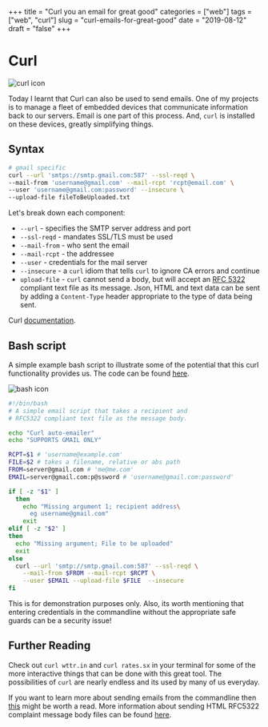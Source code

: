 +++
title = "Curl you an email for great good"
categories = ["web"]
tags = ["web", "curl"]
slug = "curl-emails-for-great-good"
date = "2019-08-12"
draft = "false"
+++

# Curl

![](/images/curl-logo.svg "curl icon")

Today I learnt that Curl can also be used to send emails. One of my projects is to manage a fleet of embedded devices that communicate information back to our servers. Email is one part of this process. And, `curl` is installed on these devices, greatly simplifying things.

## Syntax

```sh
# gmail specific
curl --url 'smtps://smtp.gmail.com:587' --ssl-reqd \
--mail-from 'username@gmail.com' --mail-rcpt 'rcpt@email.com' \
--user 'username@gmail.com:password' --insecure \
--upload-file fileToBeUploaded.txt
```

Let's break down each component:

- `--url` - specifies the SMTP server address and port
- `--ssl-reqd` - mandates SSL/TLS must be used
- `--mail-from` - who sent the email
- `--mail-rcpt` - the addressee
- `--user` - credentials for the mail server
- `--insecure` - a `curl` idiom that tells `curl` to ignore CA errors and continue
- `upload-file` - `curl` cannot send a body, but will accept an [RFC 5322] compliant text file as its message. Json, HTML and text data can be sent by adding a `Content-Type` header appropriate to the type of data being sent.

Curl [documentation](https://ec.haxx.se/usingcurl-smtp.html).

## Bash script

A simple example bash script to illustrate some of the potential that this curl functionality provides us. The code can be found [here][1].

![](/images/bash.png "bash icon")

```sh
#!/bin/bash
# A simple email script that takes a recipient and
# RFC5322 compliant text file as the message body.

echo "Curl auto-emailer"
echo "SUPPORTS GMAIL ONLY"

RCPT=$1 # 'username@example.com'
FILE=$2 # takes a filename, relative or abs path
FROM=server@gmail.com # 'me@me.com'
EMAIL=server@gmail.com:p@ssword # 'username@gmail.com:password'

if [ -z "$1" ]
  then
    echo "Missing argument 1; recipient address\
      eg username@gmail.com"
    exit
elif [ -z "$2" ]
then
  echo "Missing argument; File to be uploaded"
  exit
else
  curl --url 'smtp://smtp.gmail.com:587' --ssl-reqd \
    --mail-from $FROM --mail-rcpt $RCPT \
    --user $EMAIL --upload-file $FILE  --insecure
fi
```

This is for demonstration purposes only. Also, its worth mentioning that entering credentials in the commandline without the appropriate safe guards can be a security issue!

## Further Reading

Check out `curl wttr.in` and `curl rates.sx` in your terminal for some of the more interactive things that can be done with this great tool.
The possibilities of `curl` are nearly endless and its used by many of us everyday. 

If you want to learn more about sending emails from the commandline then [this][2] might be worth a read. More information about sending HTML RFC5322 complaint message body files can be found [here][3].

[RFC 5322]: https://tools.ietf.org/html/rfc5322.htm
[1]: https://github.com/danielmichaels/databank/blob/master/utils/mailer
[2]: https://blog.edmdesigner.com/send-email-from-linux-command-line/
[3]: https://blog.edmdesigner.com/send-email-from-linux-command-line/#sendingemailusingcurlcommand
